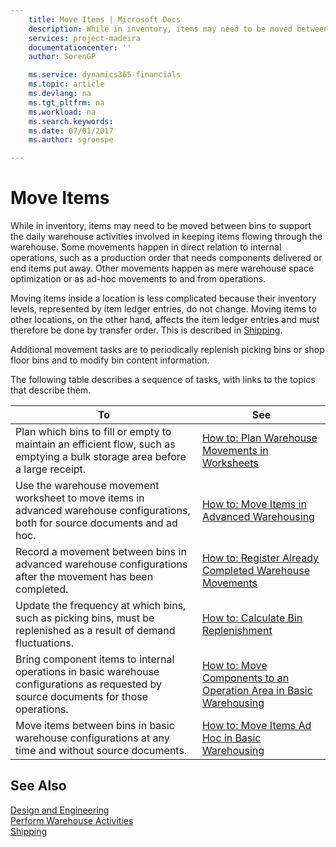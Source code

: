 ```yaml
---
    title: Move Items | Microsoft Docs
    description: While in inventory, items may need to be moved between bins to support the daily warehouse activities involved in keeping items flowing through the warehouse. Some movements happen in direct relation to internal operations, such as a production order that needs components delivered or end items put away. Other movements happen as mere warehouse space optimization or as ad-hoc movements to and from operations.
    services: project-madeira
    documentationcenter: ''
    author: SorenGP

    ms.service: dynamics365-financials
    ms.topic: article
    ms.devlang: na
    ms.tgt_pltfrm: na
    ms.workload: na
    ms.search.keywords:
    ms.date: 07/01/2017
    ms.author: sgroespe

---
```

# Move Items
While in inventory, items may need to be moved between bins to support the daily warehouse activities involved in keeping items flowing through the warehouse. Some movements happen in direct relation to internal operations, such as a production order that needs components delivered or end items put away. Other movements happen as mere warehouse space optimization or as ad-hoc movements to and from operations.  
  
 Moving items inside a location is less complicated because their inventory levels, represented by item ledger entries, do not change. Moving items to other locations, on the other hand, affects the item ledger entries and must therefore be done by transfer order. This is described in [Shipping](../Shipping.md).  
  
 Additional movement tasks are to periodically replenish picking bins or shop floor bins and to modify bin content information.  
  
 The following table describes a sequence of tasks, with links to the topics that describe them.   
  
|**To**|**See**|  
|------------|-------------|  
|Plan which bins to fill or empty to maintain an efficient flow, such as emptying a bulk storage area before a large receipt.|[How to: Plan Warehouse Movements in Worksheets](../how-to-plan-warehouse-movements-in-worksheets.md)|  
|Use the warehouse movement worksheet to move items in advanced warehouse configurations, both for source documents and ad hoc.|[How to: Move Items in Advanced Warehousing](../how-to-move-items-in-advanced-warehousing.md)|  
|Record a movement between bins in advanced warehouse configurations after the movement has been completed.|[How to: Register Already Completed Warehouse Movements](../how-to-register-already-completed-warehouse-movements.md)|  
|Update the frequency at which bins, such as picking bins, must be replenished as a result of demand fluctuations.|[How to: Calculate Bin Replenishment](../how-to-calculate-bin-replenishment.md)|  
|Bring component items to internal operations in basic warehouse configurations as requested by source documents for those operations.|[How to: Move Components to an Operation Area in Basic Warehousing](../how-to-move-components-to-an-operation-area-in-basic-warehousing.md)|  
|Move items between bins in basic warehouse configurations at any time and without source documents.|[How to: Move Items Ad Hoc in Basic Warehousing](../how-to-move-items-ad-hoc-in-basic-warehousing.md)|  
  
## See Also  
 [Design and Engineering](../design-and-engineering.md)   
 [Perform Warehouse Activities](../perform-warehouse-activities.md)   
 [Shipping](../Shipping.md)